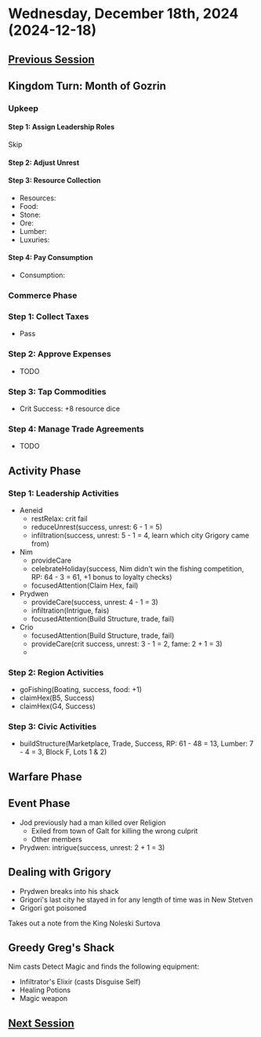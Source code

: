 # Wednesday, December 18th, 2024 (2024-12-18)

## [Previous Session](./2024-12-11.md)

## Kingdom Turn: Month of Gozrin

### Upkeep

#### Step 1: Assign Leadership Roles

Skip

#### Step 2: Adjust Unrest

#### Step 3: Resource Collection

- Resources: 
- Food: 
- Stone: 
- Ore: 
- Lumber: 
- Luxuries: 

#### Step 4: Pay Consumption

- Consumption: 

### Commerce Phase

### Step 1: Collect Taxes

- Pass

### Step 2: Approve Expenses

- TODO

### Step 3: Tap Commodities

- Crit Success: +8 resource dice

### Step 4: Manage Trade Agreements

- TODO

## Activity Phase

### Step 1: Leadership Activities

- Aeneid
   - restRelax: crit fail
   - reduceUnrest(success, unrest: 6 - 1 = 5)
   - infiltration(success, unrest: 5 - 1 = 4, learn which city Grigory came from)
- Nim
   - provideCare
   - celebrateHoliday(success, Nim didn't win the fishing competition, RP: 64 - 3 = 61, +1 bonus to loyalty checks)
   - focusedAttention(Claim Hex, fail)
- Prydwen
   - provideCare(success, unrest: 4 - 1 = 3)
   - infiltration(Intrigue, fais)
   - focusedAttention(Build Structure, trade, fail)
- Crio
   - focusedAttention(Build Structure, trade, fail)
   - provideCare(crit success, unrest: 3 - 1 = 2, fame: 2 + 1 = 3)
   - 

### Step 2: Region Activities

- goFishing(Boating, success, food: +1)
- claimHex(B5, Success)
- claimHex(G4, Success)

### Step 3: Civic Activities

- buildStructure(Marketplace, Trade, Success, RP: 61 - 48 = 13, Lumber: 7 - 4 = 3, Block F, Lots 1 & 2)

## Warfare Phase

## Event Phase

- Jod previously had a man killed over Religion
   - Exiled from town of Galt for killing the wrong culprit
   - Other members
- Prydwen: intrigue(success, unrest: 2 + 1 = 3)

## Dealing with Grigory

- Prydwen breaks into his shack
- Grigori's last city he stayed in for any length of time was in New Stetven
- Grigori got poisoned

Takes out a note from the King Noleski Surtova

## Greedy Greg's Shack

Nim casts Detect Magic and finds the following equipment:

- Infiltrator's Elixir (casts Disguise Self)
- Healing Potions
- Magic weapon

## [Next Session](./2025-01-01.md)
